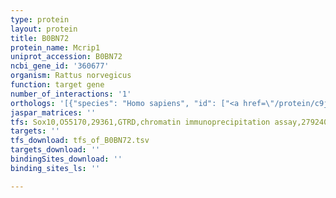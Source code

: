 ```yaml
---
type: protein
layout: protein
title: B0BN72
protein_name: Mcrip1
uniprot_accession: B0BN72
ncbi_gene_id: '360677'
organism: Rattus norvegicus
function: target gene
number_of_interactions: '1'
orthologs: '[{"species": "Homo sapiens", "id": ["<a href=\"/protein/c9jlw8\">C9JLW8</a>"]}, {"species": "Danio rerio", "id": ["<a href=\"/protein/q0p4b9\">Q0P4B9</a>"]}, {"species": "Mus musculus", "id": ["<a href=\"/protein/q3ugs4\">Q3UGS4</a>"]}]'
jaspar_matrices: ''
tfs: Sox10,O55170,29361,GTRD,chromatin immunoprecipitation assay,27924024%5Buid%5D,No
targets: ''
tfs_download: tfs_of_B0BN72.tsv
targets_download: ''
bindingSites_download: ''
binding_sites_ls: ''

---
```

